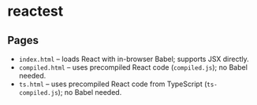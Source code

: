# reactest
## Pages
- `index.html` – loads React with in-browser Babel; supports JSX directly.
- `compiled.html` – uses precompiled React code (`compiled.js`); no Babel needed.
- `ts.html` – uses precompiled React code from TypeScript (`ts-compiled.js`); no Babel needed.
